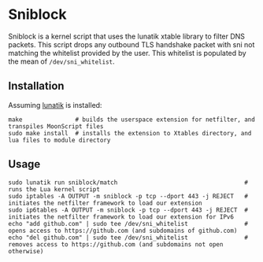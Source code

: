 # Sniblock

Sniblock is a kernel script that uses the lunatik xtable library to filter DNS packets.
This script drops any outbound TLS handshake packet with sni not matching the whitelist provided by the user.
This whitelist is populated by the mean of `/dev/sni_whitelist`.

## Installation

Assuming [lunatik](https://github.com/luainkernel/lunatik) is installed:

```
make               # builds the userspace extension for netfilter, and transpiles MoonScript files
sudo make install  # installs the extension to Xtables directory, and lua files to module directory
```

## Usage

```
sudo lunatik run sniblock/match                                    # runs the Lua kernel script
sudo iptables -A OUTPUT -m sniblock -p tcp --dport 443 -j REJECT   # initiates the netfilter framework to load our extension
sudo ip6tables -A OUTPUT -m sniblock -p tcp --dport 443 -j REJECT  # initiates the netfilter framework to load our extension for IPv6
echo "add github.com" | sudo tee /dev/sni_whitelist                # opens access to https://github.com (and subdomains of github.com)
echo "del github.com" | sudo tee /dev/sni_whitelist                # removes access to https://github.com (and subdomains not open otherwise)
```

